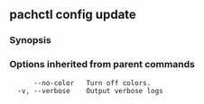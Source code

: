 ## pachctl config update



### Synopsis




### Options inherited from parent commands

```
      --no-color   Turn off colors.
  -v, --verbose    Output verbose logs
```

